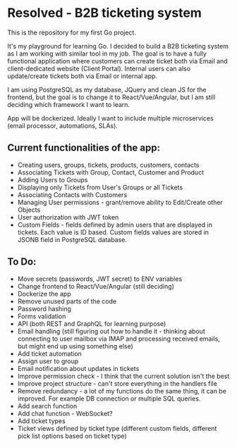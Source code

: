 # Resolved - B2B ticketing system

This is the repository for my first Go project.

It's my playground for learning Go. I decided to build a B2B ticketing system as I am working with similar tool in my job. The goal is to have a fully functional application where customers can create ticket both via Email and client-dedicated website (Client Portal). Internal users can also update/create tickets both via Email or internal app. 

I am using PostgreSQL as my database, JQuery and clean JS for the frontend, but the goal is to change it to React/Vue/Angular, but I am still deciding which framework I want to learn. 

App will be dockerized. Ideally I want to include multiple microservices (email processor, automations, SLAs).


## Current functionalities of the app:
* Creating users, groups, tickets, products, customers, contacts
* Associating Tickets with Group, Contact, Customer and Product
* Adding Users to Groups
* Displaying only Tickets from User's Groups or all Tickets
* Associating Contacts with Customers
* Managing User permissions - grant/remove ability to Edit/Create other Objects
* User authorization with JWT token
* Custom Fields - fields defined by admin users that are displayed in tickets. Each value is ID based. Custom fields values are stored in JSONB field in PostgreSQL database.


## To Do:
* Move secrets (passwords, JWT secret) to ENV variables
* Change frontend to React/Vue/Angular (still deciding)
* Dockerize the app
* Remove unused parts of the code
* Password hashing
* Forms validation
* API (both REST and GraphQL for learning purpose)
* Email handling (still figuring out how to handle it - thinking about connecting to user mailbox via IMAP and processing received emails, but might end up using something else)
* Add ticket automation
* Assign user to group
* Email notification about updates in tickets
* Improve permission check - I think that the current solution isn't the best
* Improve project structure - can't store everything in the handlers file
* Remove redundancy - a lot of my functions do the same thing, it can be improved. For example DB connection or multiple SQL queries.
* Add search function
* Add chat function - WebSocket?
* Add ticket types
* Ticket views defined by ticket type (different custom fields, different pick list options based on ticket type)
